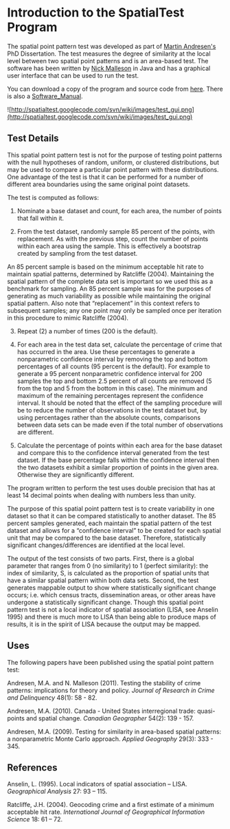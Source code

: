 # Introduction to the SpatialTest Program #

The spatial point pattern test was developed as part of [Martin Andresen's](http://www.sfu.ca/~andresen/) PhD Dissertation. The test measures the degree of similarity at the local level between two spatial point patterns and is an area-based test. The software has been written by [Nick Malleson](http://www.geog.leeds.ac.uk/people/n.malleson) in Java and has a graphical user interface that can be used to run the test.

You can download a copy of the program and source code from [here](http://code.google.com/p/spatialtest/downloads/detail?name=SpatialTestProjects.zip). There is also a [Software\_Manual](Software_Manual.md).

![http://spatialtest.googlecode.com/svn/wiki/images/test_gui.png](http://spatialtest.googlecode.com/svn/wiki/images/test_gui.png)

## Test Details ##

This spatial point pattern test is not for the purpose of testing point patterns with the null hypotheses of random, uniform, or clustered distributions, but may be used to compare a particular point pattern with these distributions. One advantage of the test is that it can be performed for a number of different area boundaries using the same original point datasets.

The test is computed as follows:

1. Nominate a base dataset and count, for each area, the number of points that fall within it.

2. From the test dataset, randomly sample 85 percent of the points, with replacement. As with the previous step, count the number of points within each area using the sample. This is effectively a bootstrap created by sampling from the test dataset.

An 85 percent sample is based on the minimum acceptable hit rate to maintain spatial patterns, determined by Ratcliffe (2004). Maintaining the spatial pattern of the complete data set is important so we used this as a benchmark for sampling. An 85 percent sample was for the purposes of generating as much variability as possible while maintaining the original spatial pattern. Also note that “replacement” in this context refers to subsequent samples; any one point may only be sampled once per iteration in this procedure to mimic Ratcliffe (2004).

3. Repeat (2) a number of times (200 is the default).

4. For each area in the test data set, calculate the percentage of crime that has occurred in the area. Use these percentages to generate a nonparametric confidence interval by removing the top and bottom percentages of all counts (95 percent is the default). For example to generate a 95 percent nonparametric confidence interval for 200 samples the top and bottom 2.5 percent of all counts are removed (5 from the top and 5 from the bottom in this case). The minimum and maximum of the remaining percentages represent the confidence interval. It should be noted that the effect of the sampling procedure will be to reduce the number of observations in the test dataset but, by using percentages rather than the absolute counts, comparisons between data sets can be made even if the total number of observations are different.

5. Calculate the percentage of points within each area for the base dataset and compare this to the confidence interval generated from the test dataset. If the base percentage falls within the confidence interval then the two datasets exhibit a similar proportion of points in the given area. Otherwise they are significantly different.

The program written to perform the test uses double precision that has at least 14 decimal points when dealing with numbers less than unity.

The purpose of this spatial point pattern test is to create variability in one dataset so that it can be compared statistically to another dataset. The 85 percent samples generated, each maintain the spatial pattern of the test dataset and allows for a “confidence interval” to be created for each spatial unit that may be compared to the base dataset. Therefore, statistically significant changes/differences are identified at the local level.

The output of the test consists of two parts. First, there is a global parameter that ranges from 0 (no similarity) to 1 (perfect similarity): the index of similarity, S, is calculated as the proportion of spatial units that have a similar spatial pattern within both data sets. Second, the test generates mappable output to show where statistically significant change occurs; i.e. which census tracts, dissemination areas, or other areas have undergone a statistically significant change. Though this spatial point pattern test is not a local indicator of spatial association (LISA, see Anselin 1995) and there is much more to LISA than being able to produce maps of results, it is in the spirit of LISA because the output may be mapped.

## Uses ##


The following papers have been published using the spatial point pattern test:

Andresen, M.A. and N. Malleson (2011). Testing the stability of crime patterns: implications for theory and policy. _Journal of Research in Crime and Delinquency_ 48(1): 58 - 82.

Andresen, M.A. (2010). Canada - United States interregional trade: quasi-points and spatial change. _Canadian Geographer_ 54(2): 139 - 157.

Andresen, M.A. (2009). Testing for similarity in area-based spatial patterns: a nonparametric Monte Carlo approach. _Applied Geography_ 29(3): 333 - 345.

## References ##

Anselin, L. (1995). Local indicators of spatial association – LISA. _Geographical Analysis_ 27: 93 – 115.

Ratcliffe, J.H. (2004). Geocoding crime and a first estimate of a minimum acceptable hit rate. _International Journal of Geographical Information Science_ 18: 61 – 72.